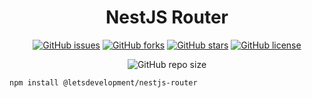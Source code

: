<h1 align="center">
    NestJS Router
</h1>
<p align="center">
    <a href="https://github.com/LetsDevelopment/nestjs-router/issues"><img alt="GitHub issues" src="https://img.shields.io/github/issues/LetsDevelopment/nestjs-router?style=for-the-badge&logo=appveyor"></a>
    <a href="https://github.com/LetsDevelopment/nestjs-router/network"><img alt="GitHub forks" src="https://img.shields.io/github/forks/LetsDevelopment/nestjs-router?style=for-the-badge&logo=appveyor"></a>
    <a href="https://github.com/LetsDevelopment/nestjs-router/stargazers"><img alt="GitHub stars" src="https://img.shields.io/github/stars/LetsDevelopment/nestjs-router?style=for-the-badge&logo=appveyor"></a>
    <a href="https://github.com/LetsDevelopment/nestjs-router"><img alt="GitHub license" src="https://img.shields.io/github/license/LetsDevelopment/nestjs-router?style=for-the-badge&logo=appveyor"></a>
</p>
<p align="center">
    <img alt="GitHub repo size" src="https://img.shields.io/github/repo-size/LetsDevelopment/nestjs-router?style=for-the-badge">
</p>

```shell
npm install @letsdevelopment/nestjs-router
```
